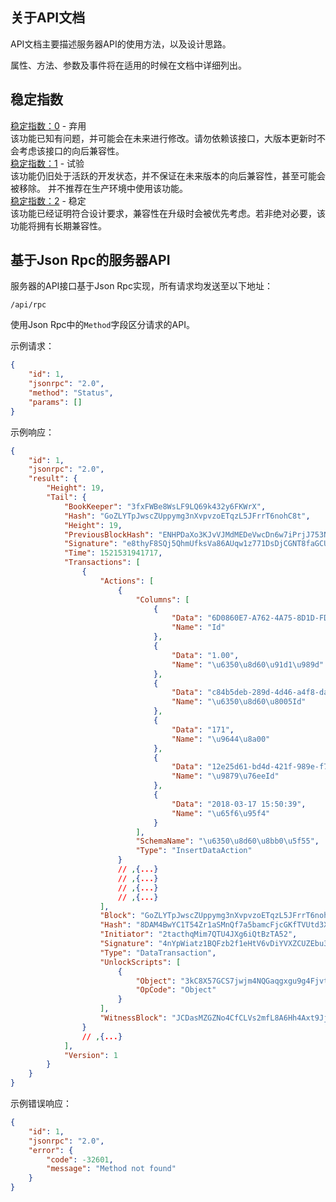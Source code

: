 ## 关于API文档

API文档主要描述服务器API的使用方法，以及设计思路。

属性、方法、参数及事件将在适用的时候在文档中详细列出。

## 稳定指数

<div class="api-stability api-stability-0">
<a href="?file=03-SDK/01-API说明#稳定指数">稳定指数：0</a> - 弃用
<br />该功能已知有问题，并可能会在未来进行修改。请勿依赖该接口，大版本更新时不会考虑该接口的向后兼容性。
</div>

<div class="api-stability api-stability-1">
<a href="?file=03-SDK/01-API说明#稳定指数">稳定指数：1</a> - 试验
<br />该功能仍旧处于活跃的开发状态，并不保证在未来版本的向后兼容性，甚至可能会被移除。
并不推荐在生产环境中使用该功能。
</div>

<div class="api-stability api-stability-2">
<a href="?file=03-SDK/01-API说明#稳定指数">稳定指数：2</a> - 稳定
<br />该功能已经证明符合设计要求，兼容性在升级时会被优先考虑。若非绝对必要，该功能将拥有长期兼容性。
</div>

## 基于Json Rpc的服务器API

服务器的API接口基于Json Rpc实现，所有请求均发送至以下地址：

```
/api/rpc
```

使用Json Rpc中的`Method`字段区分请求的API。

示例请求：

```json
{
    "id": 1,
    "jsonrpc": "2.0",
    "method": "Status",
    "params": []
}
```

示例响应：

```json
{
    "id": 1,
    "jsonrpc": "2.0",
    "result": {
        "Height": 19,
        "Tail": {
            "BookKeeper": "3fxFWBe8WsLF9LQ69k432y6FKWrX",
            "Hash": "GoZLYTpJwscZUppymg3nXvpvzoETqzL5JFrrT6nohC8t",
            "Height": 19,
            "PreviousBlockHash": "ENHPDaXo3KJvVJMdMEDeVwcDn6w7iPrjJ753NKBQ2UeJ",
            "Signature": "e8thyF8SQj5QhmUfksVa86AUqw1z771DsDjCGNT8faGCUapUfKKNUDqyGttQpD8qT4gVXZWyisKRLk9CmBcD4N1",
            "Time": 1521531941717,
            "Transactions": [
                {
                    "Actions": [
                        {
                            "Columns": [
                                {
                                    "Data": "6D0860E7-A762-4A75-8D1D-FD85D187A6EC",
                                    "Name": "Id"
                                },
                                {
                                    "Data": "1.00",
                                    "Name": "\u6350\u8d60\u91d1\u989d"
                                },
                                {
                                    "Data": "c84b5deb-289d-4d46-a4f8-da24b8c50e33",
                                    "Name": "\u6350\u8d60\u8005Id"
                                },
                                {
                                    "Data": "171",
                                    "Name": "\u9644\u8a00"
                                },
                                {
                                    "Data": "12e25d61-bd4d-421f-989e-f76ed19572a6",
                                    "Name": "\u9879\u76eeId"
                                },
                                {
                                    "Data": "2018-03-17 15:50:39",
                                    "Name": "\u65f6\u95f4"
                                }
                            ],
                            "SchemaName": "\u6350\u8d60\u8bb0\u5f55",
                            "Type": "InsertDataAction"
                        }
                        // ,{...}
                        // ,{...}
                        // ,{...}
                        // ,{...}
                    ],
                    "Block": "GoZLYTpJwscZUppymg3nXvpvzoETqzL5JFrrT6nohC8t",
                    "Hash": "8DAM4BwYC1T54Zr1aSMnQf7a5bamcFjcGKfTVUtd3XCL",
                    "Initiator": "2tacthqMim7QTU4JXg6iQtBzTA52",
                    "Signature": "4nYpWiatz1BQFzb2f1eHtV6vDiYVXZCUZEbu3DV5xyQKCzJf1XMYd2sZVXzZEZqPMB3s5T3AC5FzGQgZhSjoRnZd",
                    "Type": "DataTransaction",
                    "UnlockScripts": [
                        {
                            "Object": "3kC8X57GCS7jwjm4NQGaqgxgu9g4Fjvtv2Frgs1xmHNeHEpT6BQGdpcETSM2yhUxVZmjx6jq5N7HcumXVpMuQKz5",
                            "OpCode": "Object"
                        }
                    ],
                    "WitnessBlock": "JCDasMZGZNo4CfCLVs2mfL8A6Hh4Axt9Jj6pRWmQw6iy"
                }
                // ,{...}
            ],
            "Version": 1
        }
    }
}
```

示例错误响应：

```json
{
    "id": 1,
    "jsonrpc": "2.0",
    "error": { 
        "code": -32601,
        "message": "Method not found"
    }
}
```
